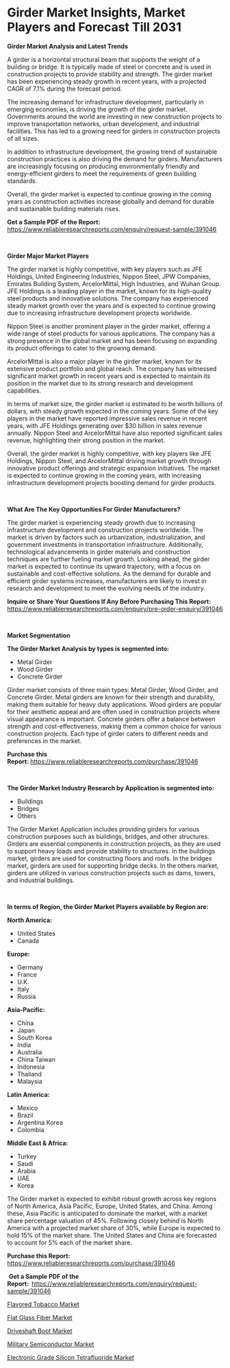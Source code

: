 <p><h1>Girder Market Insights, Market Players and Forecast Till 2031</h1></p><p><strong>Girder Market Analysis and Latest Trends</strong></p>
<p><p>A girder is a horizontal structural beam that supports the weight of a building or bridge. It is typically made of steel or concrete and is used in construction projects to provide stability and strength. The girder market has been experiencing steady growth in recent years, with a projected CAGR of 7.1% during the forecast period.</p><p>The increasing demand for infrastructure development, particularly in emerging economies, is driving the growth of the girder market. Governments around the world are investing in new construction projects to improve transportation networks, urban development, and industrial facilities. This has led to a growing need for girders in construction projects of all sizes.</p><p>In addition to infrastructure development, the growing trend of sustainable construction practices is also driving the demand for girders. Manufacturers are increasingly focusing on producing environmentally friendly and energy-efficient girders to meet the requirements of green building standards.</p><p>Overall, the girder market is expected to continue growing in the coming years as construction activities increase globally and demand for durable and sustainable building materials rises.</p></p>
<p><strong>Get a Sample PDF of the Report:&nbsp;</strong> <a href="https://www.reliableresearchreports.com/enquiry/request-sample/391046">https://www.reliableresearchreports.com/enquiry/request-sample/391046</a></p>
<p>&nbsp;</p>
<p><strong>Girder Major Market Players</strong></p>
<p><p>The girder market is highly competitive, with key players such as JFE Holdings, United Engineering Industries, Nippon Steel, JPW Companies, Emirates Building System, ArcelorMittal, High Industries, and Wuhan Group. JFE Holdings is a leading player in the market, known for its high-quality steel products and innovative solutions. The company has experienced steady market growth over the years and is expected to continue growing due to increasing infrastructure development projects worldwide.</p><p>Nippon Steel is another prominent player in the girder market, offering a wide range of steel products for various applications. The company has a strong presence in the global market and has been focusing on expanding its product offerings to cater to the growing demand.</p><p>ArcelorMittal is also a major player in the girder market, known for its extensive product portfolio and global reach. The company has witnessed significant market growth in recent years and is expected to maintain its position in the market due to its strong research and development capabilities.</p><p>In terms of market size, the girder market is estimated to be worth billions of dollars, with steady growth expected in the coming years. Some of the key players in the market have reported impressive sales revenue in recent years, with JFE Holdings generating over $30 billion in sales revenue annually. Nippon Steel and ArcelorMittal have also reported significant sales revenue, highlighting their strong position in the market.</p><p>Overall, the girder market is highly competitive, with key players like JFE Holdings, Nippon Steel, and ArcelorMittal driving market growth through innovative product offerings and strategic expansion initiatives. The market is expected to continue growing in the coming years, with increasing infrastructure development projects boosting demand for girder products.</p></p>
<p>&nbsp;</p>
<p><strong>What Are The Key Opportunities For Girder Manufacturers?</strong></p>
<p><p>The girder market is experiencing steady growth due to increasing infrastructure development and construction projects worldwide. The market is driven by factors such as urbanization, industrialization, and government investments in transportation infrastructure. Additionally, technological advancements in girder materials and construction techniques are further fueling market growth. Looking ahead, the girder market is expected to continue its upward trajectory, with a focus on sustainable and cost-effective solutions. As the demand for durable and efficient girder systems increases, manufacturers are likely to invest in research and development to meet the evolving needs of the industry.</p></p>
<p><strong>Inquire or Share Your Questions If Any Before Purchasing This Report:</strong> <a href="https://www.reliableresearchreports.com/enquiry/pre-order-enquiry/391046">https://www.reliableresearchreports.com/enquiry/pre-order-enquiry/391046</a></p>
<p>&nbsp;</p>
<p><strong>Market Segmentation</strong></p>
<p><strong>The Girder Market Analysis by types is segmented into:</strong></p>
<p><ul><li>Metal Girder</li><li>Wood Girder</li><li>Concrete Girder</li></ul></p>
<p><p>Girder market consists of three main types: Metal Girder, Wood Girder, and Concrete Girder. Metal girders are known for their strength and durability, making them suitable for heavy duty applications. Wood girders are popular for their aesthetic appeal and are often used in construction projects where visual appearance is important. Concrete girders offer a balance between strength and cost-effectiveness, making them a common choice for various construction projects. Each type of girder caters to different needs and preferences in the market.</p></p>
<p><strong>Purchase this Report:&nbsp;</strong><a href="https://www.reliableresearchreports.com/purchase/391046">https://www.reliableresearchreports.com/purchase/391046</a></p>
<p>&nbsp;</p>
<p><strong>The Girder Market Industry Research by Application is segmented into:</strong></p>
<p><ul><li>Buildings</li><li>Bridges</li><li>Others</li></ul></p>
<p><p>The Girder Market Application includes providing girders for various construction purposes such as buildings, bridges, and other structures. Girders are essential components in construction projects, as they are used to support heavy loads and provide stability to structures. In the buildings market, girders are used for constructing floors and roofs. In the bridges market, girders are used for supporting bridge decks. In the others market, girders are utilized in various construction projects such as dams, towers, and industrial buildings.</p></p>
<p>&nbsp;</p>
<p><strong>In terms of Region, the Girder Market Players available by Region are:</strong></p>
<p>
    <p> <strong> North America: </strong>
        <ul>
            <li>United States</li>
            <li>Canada</li>
        </ul>
        </p> 
    <p> <strong> Europe: </strong>
        <ul>
            <li>Germany</li>
            <li>France</li>
            <li>U.K.</li>
            <li>Italy</li>
            <li>Russia</li>
        </ul>
        </p> 
    <p> <strong> Asia-Pacific: </strong>
        <ul>
            <li>China</li>
            <li>Japan</li>
            <li>South Korea</li>
            <li>India</li>
            <li>Australia</li>
            <li>China Taiwan</li>
            <li>Indonesia</li>
            <li>Thailand</li>
            <li>Malaysia</li>
        </ul>
        </p> 
    <p> <strong> Latin America: </strong>
        <ul>
            <li>Mexico</li>
            <li>Brazil</li>
            <li>Argentina Korea</li>
            <li>Colombia</li>
        </ul>
        </p> 
    <p> <strong> Middle East & Africa: </strong>
        <ul>
            <li>Turkey</li>
            <li>Saudi</li>
            <li>Arabia</li>
            <li>UAE</li>
            <li>Korea</li>
        </ul>
    </p>
    </p>
<p><p>The Girder market is expected to exhibit robust growth across key regions of North America, Asia Pacific, Europe, United States, and China. Among these, Asia Pacific is anticipated to dominate the market, with a market share percentage valuation of 45%. Following closely behind is North America with a projected market share of 30%, while Europe is expected to hold 15% of the market share. The United States and China are forecasted to account for 5% each of the market share.</p></p>
<p><strong>Purchase this Report: </strong><a href="https://www.reliableresearchreports.com/purchase/391046">https://www.reliableresearchreports.com/purchase/391046</a></p>
<p>&nbsp;<strong>Get a Sample PDF of the Report:&nbsp;&nbsp;</strong><a href="https://www.reliableresearchreports.com/enquiry/request-sample/391046">https://www.reliableresearchreports.com/enquiry/request-sample/391046</a></p>
<p><strong></strong></p>
<p><p><a href="https://gratis-rainforest-2ca.notion.site/Flavored-Tobacco-Market-Size-and-Examines-its-Market-Scope-with-a-Primary-Focus-on-Growth-Opportun-2c7ce4a364bb4b83a34a1d54af3a43a9">Flavored Tobacco Market</a></p><p><a href="https://view.publitas.com/reportprime-1/flat-glass-fiber-market-size-share-trends-analysis-report-by-material-by-type-by-end-user-by-region-and-segment-forecasts-2024-2031/">Flat Glass Fiber Market</a></p><p><a href="https://crocus-run-b5a.notion.site/Driveshaft-Boot-Market-Size-Share-Trends-Analysis-Report-By-Material-By-Type-By-End-user-By-Re-b3caa84461a841439d575276718ed003">Driveshaft Boot Market</a></p><p><a href="https://view.publitas.com/reportprime-1/military-semiconductor-market-share-market-new-trends-analysis-report-by-type-by-application-by-end-use-by-region-and-segment-forecasts-2024-2031/">Military Semiconductor Market</a></p><p><a href="https://github.com/singletonthaxterkelliehr2df/Market-Research-Report-List-1/blob/main/electronic-grade-silicon-tetrafluoride-market.md">Electronic Grade Silicon Tetrafluoride Market</a></p></p>